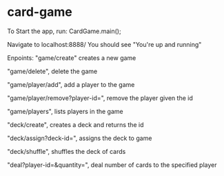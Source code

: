 # card-game

To Start the app, run:
CardGame.main();

Navigate to localhost:8888/
You should see "You're up and running"

Enpoints:
"game/create" creates a new game
 
"game/delete", delete the game
 
"game/player/add", add a player to the game

"game/player/remove?player-id=<id-returned>", remove the player given the id

"game/players", lists players in the game

"deck/create", creates a deck and returns the id

"deck/assign?deck-id=<deck-id>", assigns the deck to game
 
"deck/shuffle", shuffles the deck of cards

"deal?player-id=<playerid>&quantity=<a-quantity>", deal number of cards to the specified player  